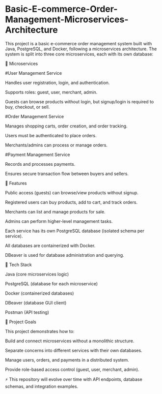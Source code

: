 # Basic-E-commerce-Order-Management-Microservices-Architecture
This project is a basic e-commerce order management system built with Java, PostgreSQL, and Docker, following a microservices architecture.
The system is split into three core microservices, each with its own database:

🔹 Microservices

#User Management Service

  Handles user registration, login, and authentication.

  Supports roles: guest, user, merchant, admin.

  Guests can browse products without login, but signup/login is required to buy, checkout, or sell.

#Order Management Service

  Manages shopping carts, order creation, and order tracking.

  Users must be authenticated to place orders.

  Merchants/admins can process or manage orders.

#Payment Management Service

  Records and processes payments.

  Ensures secure transaction flow between buyers and sellers.
  

🔹 Features

Public access (guests) can browse/view products without signup.

Registered users can buy products, add to cart, and track orders.

Merchants can list and manage products for sale.

Admins can perform higher-level management tasks.

Each service has its own PostgreSQL database (isolated schema per service).

All databases are containerized with Docker.

DBeaver is used for database administration and querying.


🔹 Tech Stack

Java (core microservices logic)

PostgreSQL (database for each microservice)

Docker (containerized databases)

DBeaver (database GUI client)

Postman (API testing)


🔹 Project Goals

This project demonstrates how to:

Build and connect microservices without a monolithic structure.

Separate concerns into different services with their own databases.

Manage users, orders, and payments in a distributed system.

Provide role-based access control (guest, user, merchant, admin).

⚡ This repository will evolve over time with API endpoints, database schemas, and integration examples.
